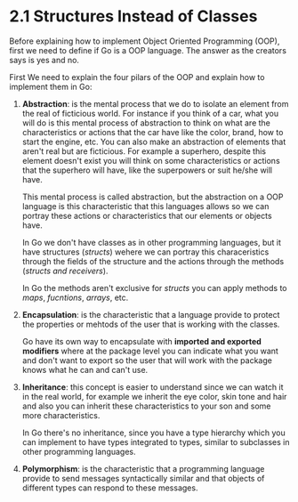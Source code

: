 # 2.1 Structures Instead of Classes

Before explaining how to implement Object Oriented Programming (OOP), first we need to define if Go is a OOP language. The answer as the creators says is yes and no.

First We need to explain the four pilars of the OOP and explain how to implement them in Go:

1. **Abstraction**: is the mental process that we do to isolate an element from the real of ficticious world. For instance if you think of a car, what you will do is this mental process of abstraction to think on what are the  characteristics or actions that the car have like the color, brand, how to start the engine, etc. You can also make an abstraction of elements that aren't real but are ficticious. For example a superhero, despite this element doesn't exist you will think on some characteristics or actions that the superhero will have, like the superpowers or suit he/she will have.

    This mental process is called abstraction, but the abstraction on a OOP language is this characteristic that this languages allows so we can portray these actions or characteristics that our elements or objects have.

    In Go we don't have classes as in other programming languages, but it have structures (_structs_) wehere we can portray this characeristics through the fields of the structure and the actions through the methods (_structs and receivers_).

    In Go the methods aren't exclusive for _structs_ you can apply methods to _maps_, _fucntions_, _arrays_, etc.

2. **Encapsulation**: is the characteristic that a language provide to protect the properties or mehtods of the user that is working with the classes.

    Go have its own way to encapsulate with **imported and exported modifiers** where at the package level you can indicate what you want and don't want to export so the user that will work with the package knows what he can and can't use.

3. **Inheritance**: this concept is easier to understand since we can watch it in the real world, for example we inherit the eye color, skin tone and hair and also you can inherit these characteristics to your son and some more characteristics.

    In Go there's no inheritance, since you have a type hierarchy which you can implement to have types integrated to types, similar to subclasses in other programming languages.

4. **Polymorphism**: is the characteristic that a programming language provide to send messages syntactically similar and that objects of different types can respond to these messages.

